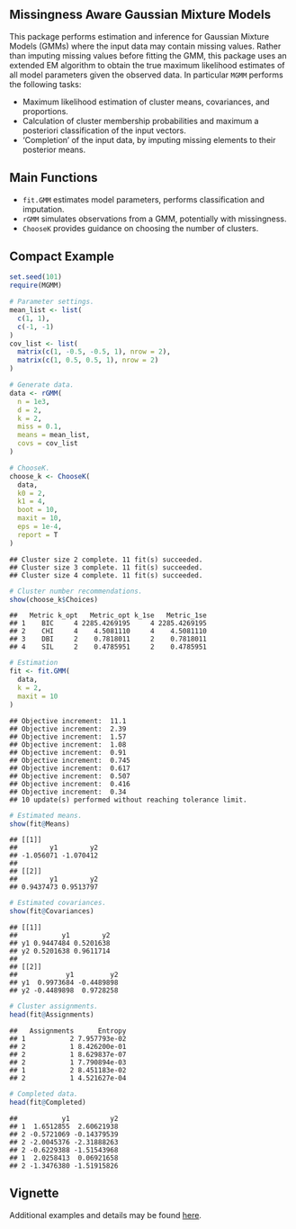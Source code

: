 ## Missingness Aware Gaussian Mixture Models

This package performs estimation and inference for Gaussian Mixture Models (GMMs) where the input data may contain missing values. Rather than imputing missing values before fitting the GMM, this package uses an extended EM algorithm to obtain the true maximum likelihood estimates of all model parameters given the observed data. In particular `MGMM` performs the following tasks:

* Maximum likelihood estimation of cluster means, covariances, and proportions.
* Calculation of cluster membership probabilities and maximum a posteriori classification of the input vectors. 
* ‘Completion’ of the input data, by imputing missing elements to their posterior means. 

## Main Functions

* `fit.GMM` estimates model parameters, performs classification and imputation.
* `rGMM` simulates observations from a GMM, potentially with missingness. 
* `ChooseK` provides guidance on choosing the number of clusters. 

## Compact Example


```r
set.seed(101)
require(MGMM)

# Parameter settings.
mean_list <- list(
  c(1, 1),
  c(-1, -1)
)
cov_list <- list(
  matrix(c(1, -0.5, -0.5, 1), nrow = 2),
  matrix(c(1, 0.5, 0.5, 1), nrow = 2)
)

# Generate data.
data <- rGMM(
  n = 1e3, 
  d = 2, 
  k = 2, 
  miss = 0.1, 
  means = mean_list, 
  covs = cov_list
)

# ChooseK.
choose_k <- ChooseK(
  data,
  k0 = 2,
  k1 = 4,
  boot = 10,
  maxit = 10,
  eps = 1e-4,
  report = T
)
```

```
## Cluster size 2 complete. 11 fit(s) succeeded.
## Cluster size 3 complete. 11 fit(s) succeeded.
## Cluster size 4 complete. 11 fit(s) succeeded.
```

```r
# Cluster number recommendations. 
show(choose_k$Choices)
```

```
##   Metric k_opt   Metric_opt k_1se   Metric_1se
## 1    BIC     4 2285.4269195     4 2285.4269195
## 2    CHI     4    4.5081110     4    4.5081110
## 3    DBI     2    0.7818011     2    0.7818011
## 4    SIL     2    0.4785951     2    0.4785951
```

```r
# Estimation
fit <- fit.GMM(
  data,
  k = 2,
  maxit = 10
)
```

```
## Objective increment:  11.1 
## Objective increment:  2.39 
## Objective increment:  1.57 
## Objective increment:  1.08 
## Objective increment:  0.91 
## Objective increment:  0.745 
## Objective increment:  0.617 
## Objective increment:  0.507 
## Objective increment:  0.416 
## Objective increment:  0.34 
## 10 update(s) performed without reaching tolerance limit.
```

```r
# Estimated means. 
show(fit@Means)
```

```
## [[1]]
##        y1        y2 
## -1.056071 -1.070412 
## 
## [[2]]
##        y1        y2 
## 0.9437473 0.9513797
```

```r
# Estimated covariances. 
show(fit@Covariances)
```

```
## [[1]]
##           y1        y2
## y1 0.9447484 0.5201638
## y2 0.5201638 0.9611714
## 
## [[2]]
##            y1         y2
## y1  0.9973684 -0.4489898
## y2 -0.4489898  0.9728258
```

```r
# Cluster assignments. 
head(fit@Assignments)
```

```
##   Assignments      Entropy
## 1           2 7.957793e-02
## 2           1 8.426200e-01
## 2           1 8.629837e-07
## 2           1 7.790894e-03
## 1           2 8.451183e-02
## 2           1 4.521627e-04
```

```r
# Completed data. 
head(fit@Completed)
```

```
##           y1          y2
## 1  1.6512855  2.60621938
## 2 -0.5721069 -0.14379539
## 2 -2.0045376 -2.31888263
## 2 -0.6229388 -1.51543968
## 1  2.0258413  0.06921658
## 2 -1.3476380 -1.51915826
```

## Vignette

Additional examples and details may be found [here](https://github.com/zrmacc/MGMM/tree/master/vignettes/Vignette.pdf).

